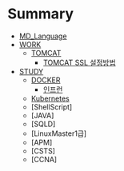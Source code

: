 # Summary

* [MD_Language](README.md)
* [WORK](WORK.md)
    * [TOMCAT](work/tomcat/TOMCAT.md)
        * [TOMCAT SSL 설정방법](work/tomcat/note/ssl_note.md)
* [STUDY](STUDY.md)
    * [DOCKER](study/docker/DOCKER_README.md)
        * [인프런](study/docker/Inflearn_DOCKER_README.md)
    * [Kubernetes](study/Kubernetes/K8s_README.md)
    * [ShellScript]
    * [JAVA]
    * [SQLD]
    * [LinuxMaster1급]
    * [APM]
    * [CSTS]
    * [CCNA]
    
